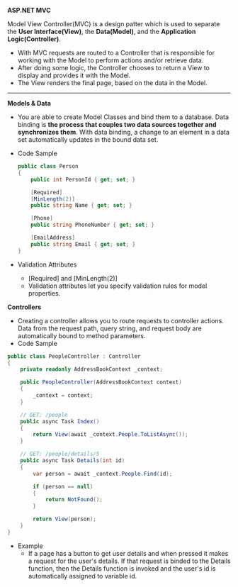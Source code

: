 **ASP.NET MVC** 

Model View Controller(MVC) is a design patter which is used to separate the **User Interface(View)**, the **Data(Model)**, and the **Application Logic(Controller)**. 

- With MVC requests are routed to a Controller that is responsible for working with the Model to perform actions and/or retrieve data.
- After doing some logic, the Controller chooses to return a View to display and provides it with the Model. 
- The View renders the final page, based on the data in the Model.

****

**Models & Data**

- You are able to create Model Classes and bind them to a database. Data binding is **the process that couples two data sources together and synchronizes them**. With data binding, a change to an element in a data set automatically updates in the bound data set.

- Code Sample

  ```c#
  public class Person
  {
      public int PersonId { get; set; }
  
      [Required]
      [MinLength(2)]
      public string Name { get; set; }
  
      [Phone]
      public string PhoneNumber { get; set; }
  
      [EmailAddress]
      public string Email { get; set; }
  }
  ```

- Validation Attributes
  - [Required] and [MinLength(2)]
  - Validation attributes let you specify validation rules for model properties.

**Controllers**

- Creating a controller allows you to route requests to controller actions. Data from the request path, query string, and request body are automatically bound to method parameters. 
- Code Sample

```c#
public class PeopleController : Controller
{
    private readonly AddressBookContext _context;

    public PeopleController(AddressBookContext context)
    {
        _context = context;
    }

    // GET: /people
    public async Task Index()
    {
        return View(await _context.People.ToListAsync());
    }

    // GET: /people/details/5
    public async Task Details(int id)
    {
        var person = await _context.People.Find(id);

        if (person == null)
        {
            return NotFound();
        }

        return View(person);
    }
}
```

- Example 
  - If a page has a button to get user details and when pressed it makes a request for the user's details. If that request is binded to the Details function, then the Details function is invoked and the user's id is automatically assigned to variable id.

